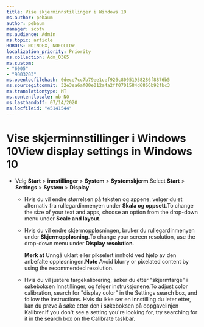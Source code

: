 ```yaml
---
title: Vise skjerminnstillinger i Windows 10
ms.author: pebaum
author: pebaum
manager: scotv
ms.audience: Admin
ms.topic: article
ROBOTS: NOINDEX, NOFOLLOW
localization_priority: Priority
ms.collection: Adm_O365
ms.custom:
- "6005"
- "9003203"
ms.openlocfilehash: 0dece7cc7b79ee1cef926c80051958286f8876b5
ms.sourcegitcommit: 32e3ea6af00e012a4a2ff0701584d6866b92fbc3
ms.translationtype: MT
ms.contentlocale: nb-NO
ms.lasthandoff: 07/14/2020
ms.locfileid: "45141544"
---
```

# <a name="view-display-settings-in-windows-10"></a><span data-ttu-id="49234-102">Vise skjerminnstillinger i Windows 10</span><span class="sxs-lookup"><span data-stu-id="49234-102">View display settings in Windows 10</span></span>

- <span data-ttu-id="49234-103">Velg **Start**   >  **innstillinger**   >  **System**  >  **Systemskjerm**.</span><span class="sxs-lookup"><span data-stu-id="49234-103">Select **Start**  > **Settings**  > **System** > **Display**.</span></span>
    -  <span data-ttu-id="49234-104">Hvis du vil endre størrelsen på teksten og appene, velger du et alternativ fra rullegardinmenyen under **Skala og oppsett**.</span><span class="sxs-lookup"><span data-stu-id="49234-104">To change the size of your text and apps, choose an option from the drop-down menu under  **Scale and layout**.</span></span>
    - <span data-ttu-id="49234-105">Hvis du vil endre skjermoppløsningen, bruker du rullegardinmenyen under **Skjermoppløsning**.</span><span class="sxs-lookup"><span data-stu-id="49234-105">To change your screen resolution, use the drop-down menu under **Display resolution**.</span></span>
     
      <span data-ttu-id="49234-106">**Merk at** Unngå uklart eller pikselert innhold ved hjelp av den anbefalte oppløsningen.</span><span class="sxs-lookup"><span data-stu-id="49234-106">**Note** Avoid blurry or pixelated content by using the recommended resolution.</span></span>
    - <span data-ttu-id="49234-107">Hvis du vil justere fargekalibrering, søker du etter "skjermfarge" i søkeboksen Innstillinger, og følger instruksjonene.</span><span class="sxs-lookup"><span data-stu-id="49234-107">To adjust color calibration, search for "display color" in the Settings search box, and follow the instructions.</span></span> <span data-ttu-id="49234-108">Hvis du ikke ser en innstilling du leter etter, kan du prøve å søke etter den i søkeboksen på oppgavelinjen Kalibrer.</span><span class="sxs-lookup"><span data-stu-id="49234-108">If you don't see a setting you're looking for, try searching for it in the search box on the Calibrate taskbar.</span></span>